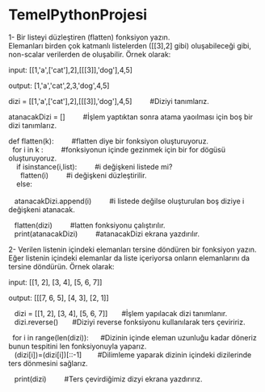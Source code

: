 # TemelPythonProjesi
1- Bir listeyi düzleştiren (flatten) fonksiyon yazın. <br/>
Elemanları birden çok katmanlı listelerden ([[3],2] gibi) oluşabileceği gibi, non-scalar verilerden de oluşabilir. Örnek olarak: <br/>

input: [[1,'a',['cat'],2],[[[3]],'dog'],4,5] <br/>

output: [1,'a','cat',2,3,'dog',4,5] <br/>



<p>dizi = [[1,'a',['cat'],2],[[[3]],'dog'],4,5] &nbsp;&nbsp;&nbsp;&nbsp;&nbsp;&nbsp;&nbsp; #Diziyi tanımlarız. <br/>
<p>atanacakDizi = []    &nbsp;&nbsp;&nbsp;&nbsp;&nbsp;&nbsp;&nbsp;   #İşlem yaptıktan sonra atama yaoılması için boş bir dizi tanımlarız. <br/>

def flatten(k):    &nbsp;&nbsp;&nbsp;&nbsp;&nbsp;&nbsp;&nbsp;    #flatten diye bir fonksiyon oluşturuyoruz. <br/>
&nbsp;&nbsp;for i in k :     &nbsp;&nbsp;&nbsp;&nbsp;&nbsp;&nbsp;&nbsp;  #fonksiyonun içinde gezinmek için bir for dögüsü oluşturuyoruz. <br/>
&nbsp;&nbsp;&nbsp;&nbsp;if isinstance(i,list):   &nbsp;&nbsp;&nbsp;&nbsp;&nbsp;&nbsp;&nbsp;  #i değişkeni listede mi? <br/>
&nbsp;&nbsp;&nbsp;&nbsp;&nbsp;&nbsp;flatten(i)   &nbsp;&nbsp;&nbsp;&nbsp;&nbsp;&nbsp;&nbsp;      #i değişkeni düzleştirilir. <br/>
&nbsp;&nbsp;&nbsp;&nbsp;else: <br/>                                       
&nbsp;&nbsp;   atanacakDizi.append(i)  &nbsp;&nbsp;&nbsp;&nbsp;&nbsp;&nbsp;&nbsp;  #i listede değilse oluşturulan boş diziye i değişkeni atanacak. <br/>

&nbsp;&nbsp; flatten(dizi)   &nbsp;&nbsp;&nbsp;&nbsp;&nbsp;&nbsp;&nbsp;    #latten fonksiyonu çalıştırılır. <br/>
&nbsp;&nbsp; print(atanacakDizi)   &nbsp;&nbsp;&nbsp;&nbsp;&nbsp;&nbsp;&nbsp;   #atanacakDizi ekrana yazdırılır. <br/> <p/>
 



2- Verilen listenin içindeki elemanları tersine döndüren bir fonksiyon yazın. <br/>
Eğer listenin içindeki elemanlar da liste içeriyorsa onların elemanlarını da tersine döndürün. Örnek olarak: <br/>

input: [[1, 2], [3, 4], [5, 6, 7]] <br/>

output: [[[7, 6, 5], [4, 3], [2, 1]] <br/>



<p> &nbsp;&nbsp; dizi = [[1, 2], [3, 4], [5, 6, 7]] &nbsp;&nbsp;&nbsp;&nbsp;&nbsp;        #İşlem yapılacak dizi tanımlanır. <br/>
&nbsp;&nbsp; dizi.reverse()         &nbsp;&nbsp;&nbsp;&nbsp;&nbsp;                    #Diziyi reverse fonksiyonu kullanılarak ters çeviririz. <br/>

&nbsp;&nbsp;for i in range(len(dizi)):&nbsp;&nbsp;&nbsp;&nbsp;&nbsp;     #Dizinin içinde eleman uzunluğu kadar döneriz bunun tespitini len fonksiyonuyla yaparız. <br/>
&nbsp;&nbsp;&nbsp;(dizi[i])=(dizi[i])[::-1]&nbsp;&nbsp;&nbsp;&nbsp;&nbsp;&nbsp;&nbsp; #Dilimleme yaparak dizinin içindeki dizilerinde ters dönmesini sağlarız.  <br/>

&nbsp;&nbsp; print(dizi)             &nbsp;&nbsp;&nbsp;&nbsp;&nbsp;&nbsp;&nbsp;   #Ters çevirdiğimiz dizyi ekrana yazdırırız.<p/>

